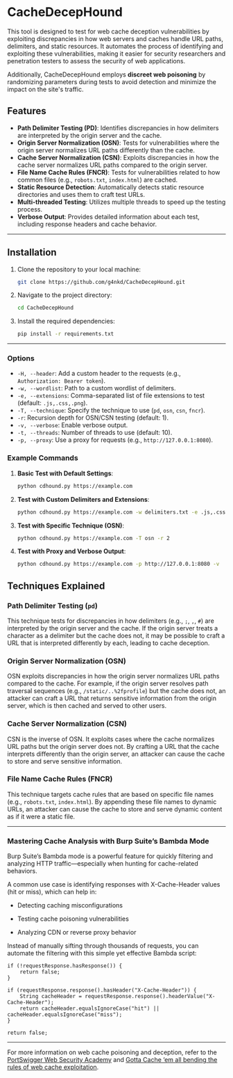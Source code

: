 # CacheDecepHound

This tool is designed to test for web cache deception vulnerabilities by exploiting discrepancies in how web servers and caches handle URL paths, delimiters, and static resources. It automates the process of identifying and exploiting these vulnerabilities, making it easier for security researchers and penetration testers to assess the security of web applications.

Additionally, CacheDecepHound employs **discreet web poisoning** by randomizing parameters during tests to avoid detection and minimize the impact on the site's traffic.

## Features

- **Path Delimiter Testing (PD)**: Identifies discrepancies in how delimiters are interpreted by the origin server and the cache.
- **Origin Server Normalization (OSN)**: Tests for vulnerabilities where the origin server normalizes URL paths differently than the cache.
- **Cache Server Normalization (CSN)**: Exploits discrepancies in how the cache server normalizes URL paths compared to the origin server.
- **File Name Cache Rules (FNCR)**: Tests for vulnerabilities related to how common files (e.g., `robots.txt`, `index.html`) are cached.
- **Static Resource Detection**: Automatically detects static resource directories and uses them to craft test URLs.
- **Multi-threaded Testing**: Utilizes multiple threads to speed up the testing process.
- **Verbose Output**: Provides detailed information about each test, including response headers and cache behavior.

---

## Installation

1. Clone the repository to your local machine:
   ```bash
   git clone https://github.com/g4nkd/CacheDecepHound.git
   ```

2. Navigate to the project directory:
   ```bash
   cd CacheDecepHound
   ```

3. Install the required dependencies:
   ```bash
   pip install -r requirements.txt
   ```

---

### Options

- `-H, --header`: Add a custom header to the requests (e.g., `Authorization: Bearer token`).
- `-w, --wordlist`: Path to a custom wordlist of delimiters.
- `-e, --extensions`: Comma-separated list of file extensions to test (default: `.js,.css,.png`).
- `-T, --technique`: Specify the technique to use (`pd`, `osn`, `csn`, `fncr`).
- `-r`: Recursion depth for OSN/CSN testing (default: 1).
- `-v, --verbose`: Enable verbose output.
- `-t, --threads`: Number of threads to use (default: 10).
- `-p, --proxy`: Use a proxy for requests (e.g., `http://127.0.0.1:8080`).

### Example Commands

1. **Basic Test with Default Settings**:
   ```bash
   python cdhound.py https://example.com
   ```

2. **Test with Custom Delimiters and Extensions**:
   ```bash
   python cdhound.py https://example.com -w delimiters.txt -e .js,.css,.html
   ```

3. **Test with Specific Technique (OSN)**:
   ```bash
   python cdhound.py https://example.com -T osn -r 2
   ```

4. **Test with Proxy and Verbose Output**:
   ```bash
   python cdhound.py https://example.com -p http://127.0.0.1:8080 -v
   ```

## Techniques Explained

### Path Delimiter Testing (`pd`)

This technique tests for discrepancies in how delimiters (e.g., `;`, `,`, `#`) are interpreted by the origin server and the cache. If the origin server treats a character as a delimiter but the cache does not, it may be possible to craft a URL that is interpreted differently by each, leading to cache deception.

### Origin Server Normalization (OSN)

OSN exploits discrepancies in how the origin server normalizes URL paths compared to the cache. For example, if the origin server resolves path traversal sequences (e.g., `/static/..%2fprofile`) but the cache does not, an attacker can craft a URL that returns sensitive information from the origin server, which is then cached and served to other users.

### Cache Server Normalization (CSN)

CSN is the inverse of OSN. It exploits cases where the cache normalizes URL paths but the origin server does not. By crafting a URL that the cache interprets differently than the origin server, an attacker can cause the cache to store and serve sensitive information.

### File Name Cache Rules (FNCR)

This technique targets cache rules that are based on specific file names (e.g., `robots.txt`, `index.html`). By appending these file names to dynamic URLs, an attacker can cause the cache to store and serve dynamic content as if it were a static file.

---

### Mastering Cache Analysis with Burp Suite’s Bambda Mode

Burp Suite’s Bambda mode is a powerful feature for quickly filtering and analyzing HTTP traffic—especially when hunting for cache-related behaviors.

A common use case is identifying responses with X-Cache-Header values (hit or miss), which can help in:

- Detecting caching misconfigurations

- Testing cache poisoning vulnerabilities

- Analyzing CDN or reverse proxy behavior

Instead of manually sifting through thousands of requests, you can automate the filtering with this simple yet effective Bambda script:

```
if (!requestResponse.hasResponse()) {
    return false;
}

if (requestResponse.response().hasHeader("X-Cache-Header")) {
    String cacheHeader = requestResponse.response().headerValue("X-Cache-Header");
    return cacheHeader.equalsIgnoreCase("hit") || cacheHeader.equalsIgnoreCase("miss");
}

return false;
```
---

For more information on web cache poisoning and deception, refer to the [PortSwigger Web Security Academy](https://portswigger.net/web-security/web-cache-poisoning) and [Gotta Cache ‘em all bending the rules of web cache exploitation](https://www.youtube.com/watch?v=70yyOMFylUA).
